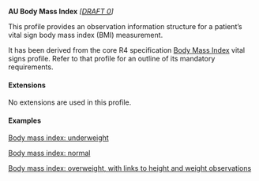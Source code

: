 **AU Body Mass Index** *[[DRAFT 0](guidance.html)]*

This profile provides an observation information structure for a patient’s vital sign body mass index (BMI) measurement.

It has been derived from the core R4 specification [Body Mass Index](http://hl7.org/fhir/StructureDefinition/bmi) vital signs profile. 
Refer to that profile for an outline of its mandatory requirements.


#### Extensions

No extensions are used in this profile.


#### Examples

[Body mass index: underweight](Observation-bmi-example0.html)

[Body mass index: normal](Observation-bmi-example1.html)

[Body mass index: overweight, with links to height and weight observations](Observation-bmi-example2.html)
